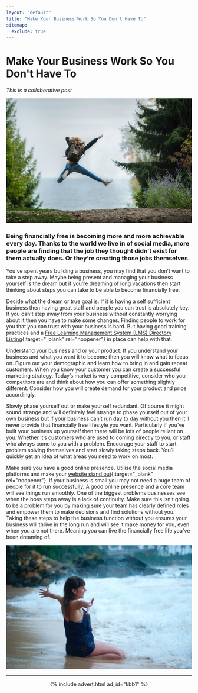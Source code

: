 ```yaml
---
layout: "default"
title: "Make Your Business Work So You Don't Have To"
sitemap:
  exclude: true
---
```

# Make Your Business Work So You Don't Have To
*This is a collaborative post*

<center>
    <img src='/i/2020/2020posts/make-your-business-work-so-you-dont-have-to.jpg' alt='female jumping for joy in front of a lake'>
</center>

### Being financially free is becoming more and more achievable every day. Thanks to the world we live in of social media, more people are finding that the job they thought didn’t exist for them actually does. Or they’re creating those jobs themselves. 

You’ve spent years building a business, you may find that you don’t want to take a step away. Maybe being present and managing your business yourself is the dream but if you’re dreaming of long vacations then start thinking about steps you can take to be able to become financially free. 

Decide what the dream or true goal is. If it is having a self sufficient business then having great staff and people you can trust is absolutely key. If you can’t step away from your business without constantly worrying about it then you have to make some changes. Finding people to work for you that you can trust with your business is hard. But having good training practices and a [Free Learning Management System (LMS) Directory Listing](https://elearningindustry.com/advertise/products/ppc-lms-learning-management-system){:target="_blank" rel="noopener"} in place can help with that.

Understand your business and or your product. If you understand your business and what you want it to become then you will know what to focus on. Figure out your demographic and learn how to bring in and gain repeat customers. When you know your customer you can create a successful marketing strategy. Today’s market is very competitive, consider who your competitors are and think about how you can offer something slightly different. Consider how you will create demand for your product and price accordingly.

Slowly phase yourself out or make yourself redundant. Of course it might sound strange and will definitely feel strange to phase yourself out of your own business but if your business can’t run day to day without you then it’ll never provide that financially free lifestyle you want. Particularly if you’ve built your business up yourself then there will be lots of people reliant on you. Whether it’s customers who are used to coming directly to you, or staff who always come to you with a problem. Encourage your staff to start problem solving themselves and start slowly taking steps back. You’ll quickly get an idea of what areas you need to work on most.

Make sure you have a good online presence. Utilise the social media platforms and make your [website stand out](https://www.simplesite.com/pages/receive.aspx?target=ftp3:crea&culturekey=en&partnerkey=ffgoogle:EUR_GB_EN_Search_WebsiteBMM_MakeWeb_CampaignID=6494554696_AdGroupID=78742614140_MatchType=b_Keyword=%2Bmake%20%2Bweb_KeywordID=kwd-22076653137_Device=m_Network=g_Geo=1006965_Gclid=Cj0KCQjw7ZL6BRCmARIsAH6XFDKXKpQJAtrhSAaUTey1zYSYq51oDmjwAKsflxb3un38mPWIjtrEdO4aArNiEALw_wcB_Position=_455705549459&gclid=Cj0KCQjw7ZL6BRCmARIsAH6XFDKXKpQJAtrhSAaUTey1zYSYq51oDmjwAKsflxb3un38mPWIjtrEdO4aArNiEALw_wcB){:target="_blank" rel="noopener"}. If your business is small you may not need a huge team of people for it to run successfully. A good online presence and a core team will see things run smoothly.  One of the biggest problems businesses see when the boss steps away is a lack of continuity. Make sure this isn’t going to be a problem for you by making sure your team has clearly defined roles and empower them to make decisions and find solutions without you. Taking these steps to help the business function without you ensures your business will thrive in the long run and will see it make money for you, even when you are not there. Meaning you can live the financially free life you've been dreaming of.

<center>
    <img src='/i/2020/2020posts/make-your-business-work-so-you-dont-have-to2.jpg' alt='female kneeling at seaside'>
</center>


***

<!-- START ADVERTISER: KBB -->
<center>
{% include advert.html ad_id="kbb1" %}
</center>
<!-- END ADVERTISER: KBB -->













